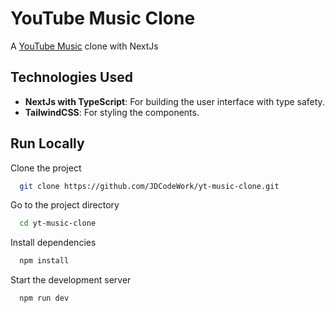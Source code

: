# YouTube Music Clone 

A [YouTube Music](https://music.youtube.com/) clone with NextJs

## Technologies Used

- **NextJs with TypeScript**: For building the user interface with type safety.
- **TailwindCSS**: For styling the components.

## Run Locally

Clone the project

```bash
  git clone https://github.com/JDCodeWork/yt-music-clone.git
```

Go to the project directory

```bash
  cd yt-music-clone
```

Install dependencies

```bash
  npm install
```

Start the development server

```bash
  npm run dev
```